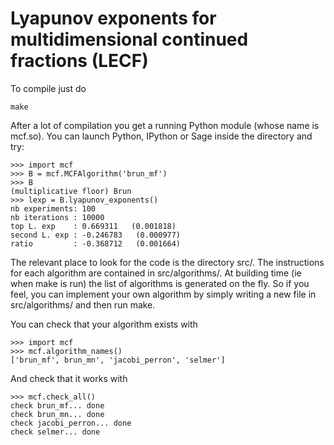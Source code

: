 Lyapunov exponents for multidimensional continued fractions (LECF)
==================================================================

To compile just do

    make

After a lot of compilation you get a running Python module (whose name
is mcf.so). You can launch Python, IPython or Sage inside the directory
and try:

    >>> import mcf
    >>> B = mcf.MCFAlgorithm('brun_mf')
    >>> B
    (multiplicative floor) Brun
    >>> lexp = B.lyapunov_exponents()
    nb experiments: 100
    nb iterations : 10000
    top L. exp    : 0.669311   (0.001818)
    second L. exp : -0.246783   (0.000977)
    ratio         : -0.368712   (0.001664)

The relevant place to look for the code is the directory src/. The
instructions for each algorithm are contained in src/algorithms/. At
building time (ie when make is run) the list of algorithms is generated
on the fly. So if you feel, you can implement your own algorithm by
simply writing a new file in src/algorithms/ and then run make.

You can check that your algorithm exists with

    >>> import mcf
    >>> mcf.algorithm_names()
    ['brun_mf', brun_mn', 'jacobi_perron', 'selmer']

And check that it works with

    >>> mcf.check_all()
    check brun_mf... done
    check brun_mn... done
    check jacobi_perron... done
    check selmer... done


